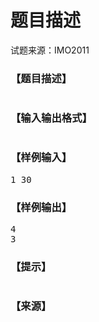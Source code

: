 # 题目描述


<p>
	试题来源：IMO2011
</p>
<h3>
	【题目描述】
</h3>
<p>
	<span></span><img src="/upload/image/20120928/20120928120127_17155.png" alt=""/><span></span> 
</p>
<h3>
	【输入输出格式】
</h3>
<p>
	<img src="/upload/image/20120928/20120928120203_62003.png" alt=""/> 
</p>
<h3>
	【样例输入】
</h3>
<pre>1 30</pre>
<h3>
	【样例输出】
</h3>
<pre>4
3</pre>
<h3>
	【提示】
</h3>
<p>
	<img src="/upload/image/20120928/20120928120334_40531.png" alt=""/> 
</p>
<h3>
	【来源】
</h3>
<p>
	<img src="/upload/image/20120928/20120928120305_36680.png" alt=""/> 
</p>
